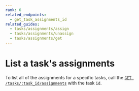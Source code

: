 ```yaml
---
rank: 6
related_endpoints:
  - get_task_assignments_id
related_guides: 
  - tasks/assignments/assign
  - tasks/assignments/unassign
  - tasks/assignments/get
---
```


# List a task's assignments

To list all of the assignments for a specific tasks, call the
[`GET /tasks/:task_id/assignments`](e://get_task_assignments_id) with the task
`id`.

<Samples id='get_task_assignments_id' />
